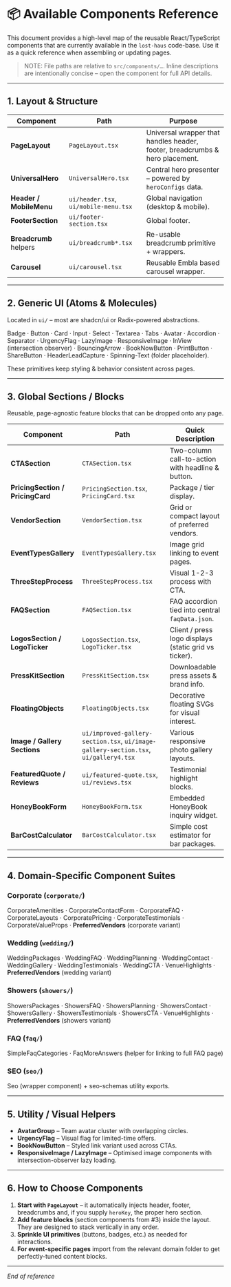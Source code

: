 # 📦 Available Components Reference

This document provides a high-level map of the reusable React/TypeScript components that are currently available in the `lost-haus` code-base.  Use it as a quick reference when assembling or updating pages.

> NOTE: File paths are relative to `src/components/…`. Inline descriptions are intentionally concise – open the component for full API details.

---

## 1. Layout & Structure

| Component | Path | Purpose |
|-----------|------|---------|
| **PageLayout** | `PageLayout.tsx` | Universal wrapper that handles header, footer, breadcrumbs & hero placement. |
| **UniversalHero** | `UniversalHero.tsx` | Central hero presenter – powered by `heroConfigs` data. |
| **Header / MobileMenu** | `ui/header.tsx`, `ui/mobile-menu.tsx` | Global navigation (desktop & mobile). |
| **FooterSection** | `ui/footer-section.tsx` | Global footer. |
| **Breadcrumb** helpers | `ui/breadcrumb*.tsx` | Re-usable breadcrumb primitive + wrappers. |
| **Carousel** | `ui/carousel.tsx` | Reusable Embla based carousel wrapper. |

---

## 2. Generic UI (Atoms & Molecules)

Located in `ui/` – most are shadcn/ui or Radix-powered abstractions.

Badge · Button · Card · Input · Select · Textarea · Tabs · Avatar · Accordion · Separator · UrgencyFlag · LazyImage · ResponsiveImage · InView (intersection observer) · BouncingArrow · BookNowButton · PrintButton · ShareButton · HeaderLeadCapture · Spinning-Text (folder placeholder).

These primitives keep styling & behavior consistent across pages.

---

## 3. Global Sections / Blocks

Reusable, page-agnostic feature blocks that can be dropped onto any page.

| Component | Path | Quick Description |
|-----------|------|-------------------|
| **CTASection** | `CTASection.tsx` | Two-column call-to-action with headline & button. |
| **PricingSection / PricingCard** | `PricingSection.tsx`, `PricingCard.tsx` | Package / tier display. |
| **VendorSection** | `VendorSection.tsx` | Grid or compact layout of preferred vendors. |
| **EventTypesGallery** | `EventTypesGallery.tsx` | Image grid linking to event pages. |
| **ThreeStepProcess** | `ThreeStepProcess.tsx` | Visual 1-2-3 process with CTA. |
| **FAQSection** | `FAQSection.tsx` | FAQ accordion tied into central `faqData.json`. |
| **LogosSection / LogoTicker** | `LogosSection.tsx`, `LogoTicker.tsx` | Client / press logo displays (static grid vs ticker). |
| **PressKitSection** | `PressKitSection.tsx` | Downloadable press assets & brand info. |
| **FloatingObjects** | `FloatingObjects.tsx` | Decorative floating SVGs for visual interest. |
| **Image / Gallery Sections** | `ui/improved-gallery-section.tsx`, `ui/image-gallery-section.tsx`, `ui/gallery4.tsx` | Various responsive photo gallery layouts. |
| **FeaturedQuote / Reviews** | `ui/featured-quote.tsx`, `ui/reviews.tsx` | Testimonial highlight blocks. |
| **HoneyBookForm** | `HoneyBookForm.tsx` | Embedded HoneyBook inquiry widget. |
| **BarCostCalculator** | `BarCostCalculator.tsx` | Simple cost estimator for bar packages. |

---

## 4. Domain-Specific Component Suites

### Corporate (`corporate/`)

CorporateAmenities · CorporateContactForm · CorporateFAQ · CorporateLayouts · CorporatePricing · CorporateTestimonials · CorporateValueProps · **PreferredVendors** (corporate variant)

### Wedding (`wedding/`)

WeddingPackages · WeddingFAQ · WeddingPlanning · WeddingContact · WeddingGallery · WeddingTestimonials · WeddingCTA · VenueHighlights · **PreferredVendors** (wedding variant)

### Showers (`showers/`)

ShowersPackages · ShowersFAQ · ShowersPlanning · ShowersContact · ShowersGallery · ShowersTestimonials · ShowersCTA · VenueHighlights · **PreferredVendors** (showers variant)

### FAQ (`faq/`)

SimpleFaqCategories · FaqMoreAnswers (helper for linking to full FAQ page)

### SEO (`seo/`)

Seo (wrapper component) + seo-schemas utility exports.

---

## 5. Utility / Visual Helpers

* **AvatarGroup** – Team avatar cluster with overlapping circles.  
* **UrgencyFlag** – Visual flag for limited-time offers.  
* **BookNowButton** – Styled link variant used across CTAs.  
* **ResponsiveImage / LazyImage** – Optimised image components with intersection-observer lazy loading.

---

## 6. How to Choose Components

1. **Start with `PageLayout`** – it automatically injects header, footer, breadcrumbs and, if you supply `heroKey`, the proper hero section.
2. **Add feature blocks** (section components from #3) inside the layout. They are designed to stack vertically in any order.
3. **Sprinkle UI primitives** (buttons, badges, etc.) as needed for interactions.
4. **For event-specific pages** import from the relevant domain folder to get perfectly-tuned content blocks.

---

_End of reference_ 